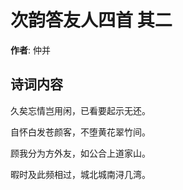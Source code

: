 # 次韵答友人四首  其二

**作者**: 仲并

## 诗词内容

久矣忘情岂用闲，已看要起示无还。

自怀白发苍颜客，不堕黄花翠竹间。

顾我分为方外友，如公合上道家山。

暇时及此频相过，城北城南浔几湾。

